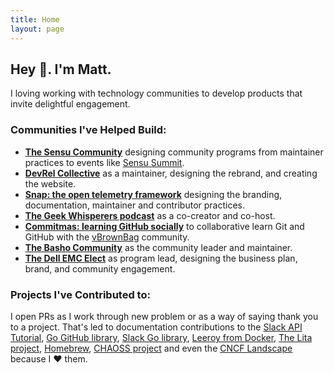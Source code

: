 ```yaml
---
title: Home
layout: page
---
```

## Hey 👋. I'm Matt.
I loving working with technology communities to develop products that invite delightful engagement.

### Communities I've Helped Build:

* **[The Sensu Community](https://sensu.io/community)** designing community programs from maintainer practices to events like [Sensu Summit](https://sensu.io/summit).
* **[DevRel Collective](https://devrelcollective.fun)** as a maintainer, designing the rebrand, and creating the website.
* **[Snap: the open telemetry framework](https://snap-telemetry.io)** designing the branding, documentation, maintainer and contributor practices.
* **[The Geek Whisperers podcast](https://geek-whisperers.com/)** as a co-creator and co-host.
* **[Commitmas: learning GitHub socially](https://github.com/commitmas)** to collaborative learn Git and GitHub with the [vBrownBag](https://vbrownbag.com/) community.
* **[The Basho Community](https://github.com/basho-labs/the-basho-community)** as the community leader and maintainer.
* **[The Dell EMC Elect](https://community.emc.com/community/connect/dell_emc_elect)** as program lead, designing the business plan, brand, and community engagement.

### Projects I've Contributed to:

I open PRs as I work through new problem or as a way of saying thank you to a project. That's led to documentation contributions to the [Slack API Tutorial](https://github.com/slackapi/Slack-Ruby-Onboarding-Tutorial/pull/2), [Go GitHub library](https://github.com/google/go-github/pull/323), [Slack Go library](https://github.com/nlopes/slack/pull/170), [Leeroy from Docker](https://github.com/docker/leeroy/pull/40), [The Lita project](https://github.com/litaio/lita.io/pull/11), [Homebrew](https://github.com/Homebrew/brew/pull/1281), [CHAOSS project](https://github.com/chaoss/grimoirelab-tutorial/pull/3) and even the [CNCF Landscape](https://github.com/cncf/landscape/pull/759) because I ❤️ them.
